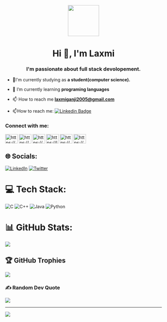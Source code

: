 <div id="header" align="center">
  <img src="https://media.giphy.com/media/du3J3cXyzhj75IOgvA/giphy.gif" width="100"/>
</div>


</div>
<img src="https://komarev.com/ghpvc/?username=LaxmiGanji&style=flat-square&color=blue" alt=""/>
<h1>
 <h1 align="center">Hi 👋, I'm Laxmi</h1>
<h3 align="center">I'm passionate about full stack devolopement.</h3>


- 🏫I'm currently studying as **a student(computer science).**

- 🌱 I’m currently learning **programing languages**

- 📫 How to reach me **laxmiganji2005@gmail.com**


- :mailbox:How to reach me: [![Linkedin Badge](https://img.shields.io/badge/-kakbar-blue?style=flat&logo=Linkedin&logoColor=white)](https://www.linkedin.com/in/laxmi-ganji-803665245/)

<div>
  <h3 align="left">Connect with me:</h3>
<p align="left">
<a href="https://codepen.io/https://codepen.io/laxmiganji" target="blank"><img align="center" src="https://raw.githubusercontent.com/rahuldkjain/github-profile-readme-generator/master/src/images/icons/Social/codepen.svg" alt="https://codepen.io/laxmiganji" height="30" width="40" /></a>
<a href="https://www.codechef.com/users/https://www.codechef.com/users/laxmiganji2005" target="blank"><img align="center" src="https://cdn.jsdelivr.net/npm/simple-icons@3.1.0/icons/codechef.svg" alt="https://www.codechef.com/users/laxmiganji2005" height="30" width="40" /></a>
<a href="https://www.hackerrank.com/https://www.hackerrank.com/laxmiganji2005" target="blank"><img align="center" src="https://raw.githubusercontent.com/rahuldkjain/github-profile-readme-generator/master/src/images/icons/Social/hackerrank.svg" alt="https://www.hackerrank.com/laxmiganji2005" height="30" width="40" /></a>
<a href="https://www.leetcode.com/https://leetcode.com/laxmiganji2005/" target="blank"><img align="center" src="https://raw.githubusercontent.com/rahuldkjain/github-profile-readme-generator/master/src/images/icons/Social/leet-code.svg" alt="https://leetcode.com/laxmiganji2005/" height="30" width="40" /></a>
<a href="https://www.hackerearth.com/https://www.hackerearth.com/@laxmiganji2005" target="blank"><img align="center" src="https://raw.githubusercontent.com/rahuldkjain/github-profile-readme-generator/master/src/images/icons/Social/hackerearth.svg" alt="https://www.hackerearth.com/@laxmiganji2005" height="30" width="40" /></a>
<a href="https://www.topcoder.com/members/https://www.topcoder.com/members/laxmi05" target="blank"><img align="center" src="https://raw.githubusercontent.com/rahuldkjain/github-profile-readme-generator/master/src/images/icons/Social/topcoder.svg" alt="https://www.topcoder.com/members/laxmi05" height="30" width="40" /></a>
</p>
 



## 🌐 Socials:
[![LinkedIn](https://img.shields.io/badge/LinkedIn-%230077B5.svg?logo=linkedin&logoColor=white)](https://linkedin.com/in/https://www.linkedin.com/in/laxmi-ganji-803665245/) [![Twitter](https://img.shields.io/badge/Twitter-%231DA1F2.svg?logo=Twitter&logoColor=white)](https://twitter.com/https://twitter.com/ganji_laxmi) 

# 💻 Tech Stack:
![C](https://img.shields.io/badge/c-%2300599C.svg?style=for-the-badge&logo=c&logoColor=white) ![C++](https://img.shields.io/badge/c++-%2300599C.svg?style=for-the-badge&logo=c%2B%2B&logoColor=white) ![Java](https://img.shields.io/badge/java-%23ED8B00.svg?style=for-the-badge&logo=java&logoColor=white) ![Python](https://img.shields.io/badge/python-3670A0?style=for-the-badge&logo=python&logoColor=ffdd54)
# 📊 GitHub Stats:

![](https://github-readme-streak-stats.herokuapp.com/?user=LaxmiGanji&theme=dark&hide_border=false)<br/>


## 🏆 GitHub Trophies
![](https://github-profile-trophy.vercel.app/?username=LaxmiGanji&theme=radical&no-frame=false&no-bg=false&margin-w=4)

### ✍️ Random Dev Quote
![](https://quotes-github-readme.vercel.app/api?type=vetical&theme=dark)


---
[![](https://visitcount.itsvg.in/api?id=LaxmiGanji&icon=0&color=0)](https://visitcount.itsvg.in)

<!-- Proudly created with GPRM ( https://gprm.itsvg.in ) -->
